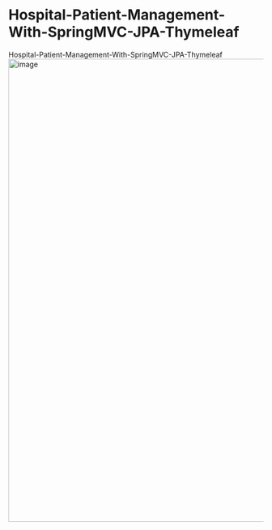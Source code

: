 # Hospital-Patient-Management-With-SpringMVC-JPA-Thymeleaf
 Hospital-Patient-Management-With-SpringMVC-JPA-Thymeleaf
 <img width="914" alt="image" src="https://user-images.githubusercontent.com/108173949/235129073-0da91ba0-9249-45bd-8563-4ae56f77e4d1.png">

